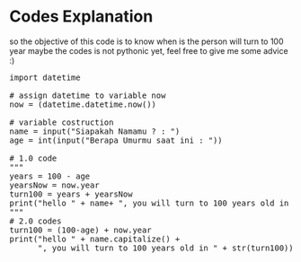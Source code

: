 # Codes Explanation 
so the objective of this code is to know when is the person will turn to 100 year
maybe the codes is not pythonic yet, feel free to give me some advice :) 

<pre>
import datetime

# assign datetime to variable now
now = (datetime.datetime.now())

# variable costruction
name = input("Siapakah Namamu ? : ")
age = int(input("Berapa Umurmu saat ini : "))

# 1.0 code
"""
years = 100 - age
yearsNow = now.year
turn100 = years + yearsNow
print("hello " + name+ ", you will turn to 100 years old in " + str(turn100))
"""
# 2.0 codes
turn100 = (100-age) + now.year
print("hello " + name.capitalize() +
      ", you will turn to 100 years old in " + str(turn100))
</pre>
